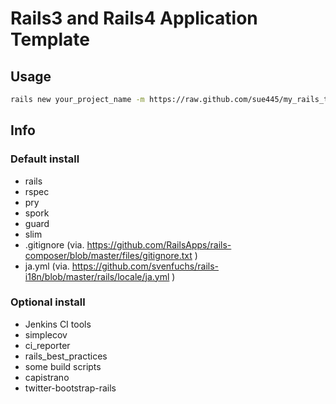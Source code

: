 # Rails3 and Rails4 Application Template

## Usage
``` sh
rails new your_project_name -m https://raw.github.com/sue445/my_rails_template/master/template.rb
```

## Info
### Default install
* rails
* rspec
* pry
* spork
* guard
* slim
* .gitignore (via. https://github.com/RailsApps/rails-composer/blob/master/files/gitignore.txt )
* ja.yml (via. https://github.com/svenfuchs/rails-i18n/blob/master/rails/locale/ja.yml )

### Optional install
* Jenkins CI tools
 * simplecov
 * ci_reporter
 * rails_best_practices
 * some build scripts
* capistrano
* twitter-bootstrap-rails

